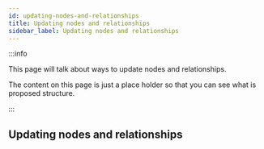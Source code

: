 ```yaml
---
id: updating-nodes-and-relationships
title: Updating nodes and relationships
sidebar_label: Updating nodes and relationships
---
```


:::info

This page will talk about ways to update nodes and relationships.

The content on this page is just a place holder so that you can see what is proposed structure.

:::

## Updating nodes and relationships



